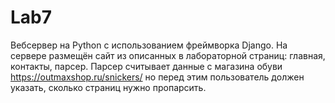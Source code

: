 # Lab7

Вебсервер на Python с использованием фреймворка Django. 
На сервере размещён сайт из описанных в лабораторной страниц: главная, контакты, парсер.
Парсер считывает данные с магазина обуви https://outmaxshop.ru/snickers/ но перед этим пользователь должен указать, сколько страниц нужно пропарсить.
